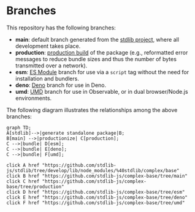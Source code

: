 <!--

@license Apache-2.0

Copyright (c) 2022 The Stdlib Authors.

Licensed under the Apache License, Version 2.0 (the "License");
you may not use this file except in compliance with the License.
You may obtain a copy of the License at

    http://www.apache.org/licenses/LICENSE-2.0

Unless required by applicable law or agreed to in writing, software
distributed under the License is distributed on an "AS IS" BASIS,
WITHOUT WARRANTIES OR CONDITIONS OF ANY KIND, either express or implied.
See the License for the specific language governing permissions and
limitations under the License.

-->

# Branches

This repository has the following branches:

-   **main**: default branch generated from the [stdlib project][stdlib-url], where all development takes place.
-   **production**: [production build][production-url] of the package (e.g., reformatted error messages to reduce bundle sizes and thus the number of bytes transmitted over a network).
-   **esm**: [ES Module][esm-url] branch for use via a `script` tag without the need for installation and bundlers.
-   **deno**: [Deno][deno-url] branch for use in Deno.
-   **umd**: [UMD][umd-url] branch for use in Observable, or in dual browser/Node.js environments.

The following diagram illustrates the relationships among the above branches:

```mermaid
graph TD;
A[stdlib]-->|generate standalone package|B;
B[main] -->|productionize| C[production];
C -->|bundle| D[esm];
C -->|bundle| E[deno];
C -->|bundle| F[umd];

click A href "https://github.com/stdlib-js/stdlib/tree/develop/lib/node_modules/%40stdlib/complex/base"
click B href "https://github.com/stdlib-js/complex-base/tree/main"
click C href "https://github.com/stdlib-js/complex-base/tree/production"
click D href "https://github.com/stdlib-js/complex-base/tree/esm"
click E href "https://github.com/stdlib-js/complex-base/tree/deno"
click F href "https://github.com/stdlib-js/complex-base/tree/umd"
```

[stdlib-url]: https://github.com/stdlib-js/stdlib/tree/develop/lib/node_modules/%40stdlib/complex/base
[production-url]: https://github.com/stdlib-js/complex-base/tree/production
[deno-url]: https://github.com/stdlib-js/complex-base/tree/deno
[umd-url]: https://github.com/stdlib-js/complex-base/tree/umd
[esm-url]: https://github.com/stdlib-js/complex-base/tree/esm